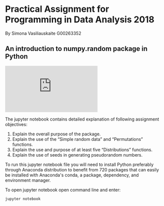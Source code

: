 # Practical Assignment for Programming in Data Analysis 2018
By Simona Vasiliauskaite G00263352

## An introduction to numpy.random package in Python

![NumpyLogo](http://www.fossreview.com/2017/07/python-numpy-for-linear-algebra-and-machine-learning.html)

The jupyter notebook contains detailed explanation of following assignment objectives:

1. Explain the overall purpose of the package.
2. Explain the use of the “Simple random data” and “Permutations” functions.
3. Explain the use and purpose of at least five “Distributions” functions.
4. Explain the use of seeds in generating pseudorandom numbers.

To run this jupyter notebook file you will need to install Python preferably through Anaconda distribution to benefit from 720 packages that can easily be installed with Anaconda's conda, a package, dependency, and environment manager. 

To open jupyter notebook open command line and enter:

`jupyter notebook`


